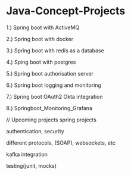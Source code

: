 ﻿# Java-Concept-Projects
 
1.) Spring boot with ActiveMQ

2.) Spring boot with docker

3.) Spring boot with redis as a database

4.) Sping boot with postgres

5.) Spring boot authorisation server

6.) Spring boot logging and monitoring

7.) Spring boot OAuth2 Okta integration

8.) Springboot_Monitoring_Grafana


// Upcoming projects
spring projects

authentication, security

different protocols, (SOAP), websockets, etc

kafka integration

testing(junit, mocks)


